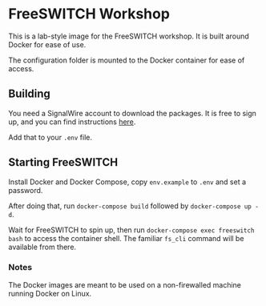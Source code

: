 # FreeSWITCH Workshop

This is a lab-style image for the FreeSWITCH workshop. It is built around Docker for ease of use.

The configuration folder is mounted to the Docker container for ease of access.

## Building

You need a SignalWire account to download the packages. It is free to sign up, and you can find instructions [here](https://freeswitch.org/confluence/display/FREESWITCH/HOWTO+Create+a+SignalWire+Personal+Access+Token).

Add that to your `.env` file.

## Starting FreeSWITCH

Install Docker and Docker Compose, copy `env.example` to `.env` and set a password.

After doing that, run `docker-compose build` followed by `docker-compose up -d`.

Wait for FreeSWITCH to spin up, then run `docker-compose exec freeswitch bash` to access the container shell. The familiar `fs_cli` command will be available from there.

### Notes

The Docker images are meant to be used on a non-firewalled machine running Docker on Linux.
